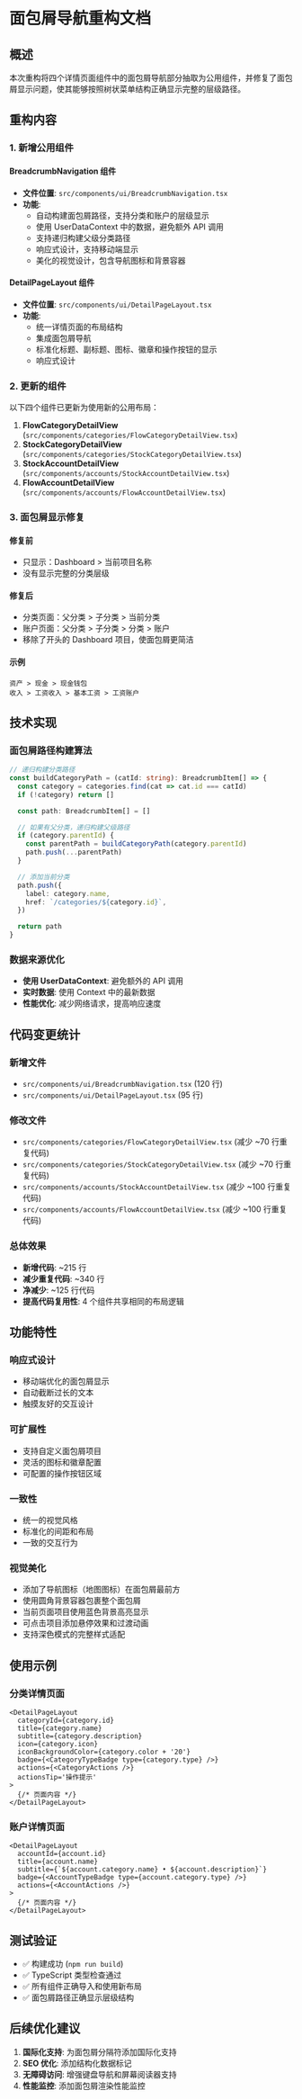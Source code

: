 # 面包屑导航重构文档

## 概述

本次重构将四个详情页面组件中的面包屑导航部分抽取为公用组件，并修复了面包屑显示问题，使其能够按照树状菜单结构正确显示完整的层级路径。

## 重构内容

### 1. 新增公用组件

#### BreadcrumbNavigation 组件

- **文件位置**: `src/components/ui/BreadcrumbNavigation.tsx`
- **功能**:
  - 自动构建面包屑路径，支持分类和账户的层级显示
  - 使用 UserDataContext 中的数据，避免额外 API 调用
  - 支持递归构建父级分类路径
  - 响应式设计，支持移动端显示
  - 美化的视觉设计，包含导航图标和背景容器

#### DetailPageLayout 组件

- **文件位置**: `src/components/ui/DetailPageLayout.tsx`
- **功能**:
  - 统一详情页面的布局结构
  - 集成面包屑导航
  - 标准化标题、副标题、图标、徽章和操作按钮的显示
  - 响应式设计

### 2. 更新的组件

以下四个组件已更新为使用新的公用布局：

1. **FlowCategoryDetailView** (`src/components/categories/FlowCategoryDetailView.tsx`)
2. **StockCategoryDetailView** (`src/components/categories/StockCategoryDetailView.tsx`)
3. **StockAccountDetailView** (`src/components/accounts/StockAccountDetailView.tsx`)
4. **FlowAccountDetailView** (`src/components/accounts/FlowAccountDetailView.tsx`)

### 3. 面包屑显示修复

#### 修复前

- 只显示：Dashboard > 当前项目名称
- 没有显示完整的分类层级

#### 修复后

- 分类页面：父分类 > 子分类 > 当前分类
- 账户页面：父分类 > 子分类 > 分类 > 账户
- 移除了开头的 Dashboard 项目，使面包屑更简洁

#### 示例

```
资产 > 现金 > 现金钱包
收入 > 工资收入 > 基本工资 > 工资账户
```

## 技术实现

### 面包屑路径构建算法

```typescript
// 递归构建分类路径
const buildCategoryPath = (catId: string): BreadcrumbItem[] => {
  const category = categories.find(cat => cat.id === catId)
  if (!category) return []

  const path: BreadcrumbItem[] = []

  // 如果有父分类，递归构建父级路径
  if (category.parentId) {
    const parentPath = buildCategoryPath(category.parentId)
    path.push(...parentPath)
  }

  // 添加当前分类
  path.push({
    label: category.name,
    href: `/categories/${category.id}`,
  })

  return path
}
```

### 数据来源优化

- **使用 UserDataContext**: 避免额外的 API 调用
- **实时数据**: 使用 Context 中的最新数据
- **性能优化**: 减少网络请求，提高响应速度

## 代码变更统计

### 新增文件

- `src/components/ui/BreadcrumbNavigation.tsx` (120 行)
- `src/components/ui/DetailPageLayout.tsx` (95 行)

### 修改文件

- `src/components/categories/FlowCategoryDetailView.tsx` (减少 ~70 行重复代码)
- `src/components/categories/StockCategoryDetailView.tsx` (减少 ~70 行重复代码)
- `src/components/accounts/StockAccountDetailView.tsx` (减少 ~100 行重复代码)
- `src/components/accounts/FlowAccountDetailView.tsx` (减少 ~100 行重复代码)

### 总体效果

- **新增代码**: ~215 行
- **减少重复代码**: ~340 行
- **净减少**: ~125 行代码
- **提高代码复用性**: 4 个组件共享相同的布局逻辑

## 功能特性

### 响应式设计

- 移动端优化的面包屑显示
- 自动截断过长的文本
- 触摸友好的交互设计

### 可扩展性

- 支持自定义面包屑项目
- 灵活的图标和徽章配置
- 可配置的操作按钮区域

### 一致性

- 统一的视觉风格
- 标准化的间距和布局
- 一致的交互行为

### 视觉美化

- 添加了导航图标（地图图标）在面包屑最前方
- 使用圆角背景容器包裹整个面包屑
- 当前页面项目使用蓝色背景高亮显示
- 可点击项目添加悬停效果和过渡动画
- 支持深色模式的完整样式适配

## 使用示例

### 分类详情页面

```tsx
<DetailPageLayout
  categoryId={category.id}
  title={category.name}
  subtitle={category.description}
  icon={category.icon}
  iconBackgroundColor={category.color + '20'}
  badge={<CategoryTypeBadge type={category.type} />}
  actions={<CategoryActions />}
  actionsTip='操作提示'
>
  {/* 页面内容 */}
</DetailPageLayout>
```

### 账户详情页面

```tsx
<DetailPageLayout
  accountId={account.id}
  title={account.name}
  subtitle={`${account.category.name} • ${account.description}`}
  badge={<AccountTypeBadge type={account.category.type} />}
  actions={<AccountActions />}
>
  {/* 页面内容 */}
</DetailPageLayout>
```

## 测试验证

- ✅ 构建成功 (`npm run build`)
- ✅ TypeScript 类型检查通过
- ✅ 所有组件正确导入和使用新布局
- ✅ 面包屑路径正确显示层级结构

## 后续优化建议

1. **国际化支持**: 为面包屑分隔符添加国际化支持
2. **SEO 优化**: 添加结构化数据标记
3. **无障碍访问**: 增强键盘导航和屏幕阅读器支持
4. **性能监控**: 添加面包屑渲染性能监控
